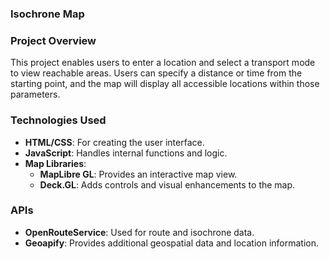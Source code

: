 ### Isochrone Map

### Project Overview
This project enables users to enter a location and select a transport mode to view reachable areas. Users can specify a distance or time from the starting point, and the map will display all accessible locations within those parameters.

### Technologies Used
- **HTML/CSS**: For creating the user interface.
- **JavaScript**: Handles internal functions and logic.
- **Map Libraries**: 
  - **MapLibre GL**: Provides an interactive map view.
  - **Deck.GL**: Adds controls and visual enhancements to the map.

### APIs
- **OpenRouteService**: Used for route and isochrone data.
- **Geoapify**: Provides additional geospatial data and location information.
